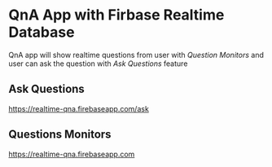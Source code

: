# QnA App with Firbase Realtime Database

QnA app will show realtime questions from user  with *Question Monitors* and user can ask the question with *Ask Questions* feature

## Ask Questions

https://realtime-qna.firebaseapp.com/ask

## Questions Monitors

https://realtime-qna.firebaseapp.com